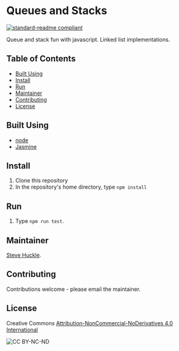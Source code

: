 # Queues and Stacks

[![standard-readme compliant](https://img.shields.io/badge/readme%20style-standard-brightgreen.svg?style=flat-square)](https://github.com/RichardLitt/standard-readme)

Queue and stack fun with javascript. Linked list implementations.

## Table of Contents

- [Built Using](#built-using)  
- [Install](#install)
- [Run](#run)  
- [Maintainer](#maintainer)
- [Contributing](#contributing)
- [License](#license)

## Built Using

- [node](https://nodejs.org/en/)
- [Jasmine](https://jasmine.github.io/)

## Install

1. Clone this repository
2. In the repository's home directory, type `npm install`

## Run

1. Type `npm run test`.

## Maintainer

[Steve Huckle](https://glowkeeper.github.io/).

## Contributing

Contributions welcome - please email the maintainer.

## License

Creative Commons [Attribution-NonCommercial-NoDerivatives 4.0 International](https://creativecommons.org/licenses/by-nc-nd/4.0/)

![CC BY-NC-ND](https://licensebuttons.net/l/by-nc-nd/3.0/88x31.png)
